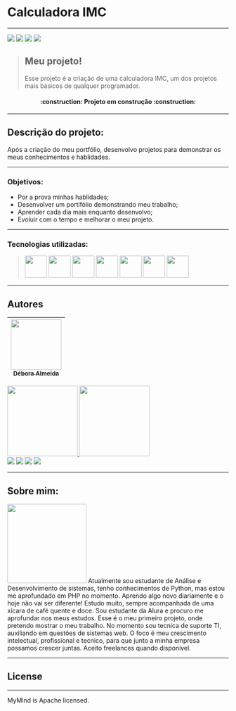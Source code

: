 <h1> Calculadora IMC </h1>

---
<img src="https://img.shields.io/badge/license-apache-blueviolet"> <img src="https://img.shields.io/badge/version-v0.0.0-purple"> <img src="https://img.shields.io/badge/relace%20date-december-informational"> <img src="https://img.shields.io/badge/status-in%20dev-9cf">

> ## Meu projeto!
>Esse projeto é a criação de uma calculadora IMC, um dos projetos mais básicos de qualquer programador.

<h4 align="center">
:construction:  Projeto em construção  :construction:
</h4>

---
## Descrição do projeto:
Após a criação do meu portfólio, desenvolvo projetos para demonstrar os meus conhecimentos e hablidades.

---
### Objetivos:
* Por a prova minhas hablidades;
* Desenvolver um portifólio demonstrando meu trabalho;
* Aprender cada dia mais enquanto desenvolvo;
* Evoluir com o tempo e melhorar o meu projeto.

---
### Tecnologias utilizadas:
><img width="50" src="https://cdn.jsdelivr.net/gh/devicons/devicon/icons/php/php-plain.svg" />
><img width="50" src="https://cdn.jsdelivr.net/gh/devicons/devicon/icons/git/git-original-wordmark.svg" />
><img width="50" src="https://cdn.jsdelivr.net/gh/devicons/devicon/icons/html5/html5-original-wordmark.svg" />
><img width="50" src="https://cdn.jsdelivr.net/gh/devicons/devicon/icons/css3/css3-original-wordmark.svg" />
><img width="50" src="https://cdn.jsdelivr.net/gh/devicons/devicon/icons/composer/composer-original.svg" />
><img width="50" src="https://cdn.jsdelivr.net/gh/devicons/devicon/icons/phpstorm/phpstorm-original-wordmark.svg" />
><img width="50" src="https://cdn.jsdelivr.net/gh/devicons/devicon/icons/bootstrap/bootstrap-original-wordmark.svg" />
 ---
## Autores

| [<img src="https://avatars.githubusercontent.com/u/90586894?v?v=4" width=115><br><sub style="text-align:center">Débora Almeida</sub>](https://github.com/Debora-Mind) |
|:--------------------------------------------------------------------------------------------------------------------------------------------:|

<div>
<a href="https://github.com/Debora-Mind">
<img height="160em" src="https://github-readme-stats.vercel.app/api/top-langs/?username=Debora-Mind&layout=compact&langs_count=7&theme=dracula"/>
<img height="160em" src="https://github-readme-stats.vercel.app/api?username=Debora-Mind&show_icons=true&theme=dracula&include_all_commits=true&count_private=true"/>
</div>

<div>
<a href="https://github.com/Debora-Mind" target="_blank"><img src="https://img.shields.io/badge/GitHub-222222?style=for-the-badge&logo=github&logoColor=white" target="_blank"></a>
<a href="https://www.instagram.com/debora_almeida_dev/" target="_blank"><img src="https://img.shields.io/badge/-Instagram-%23E4405F?style=for-the-badge&logo=instagram&logoColor=white" target="_blank"></a>
<a href = "mailto:debora.almeida.de.mello@gmail.com"><img src="https://img.shields.io/badge/Gmail-D14836?style=for-the-badge&logo=gmail&logoColor=white" target="_blank"></a>
<a href="https://www.linkedin.com/in/debora-almeida-dev/" target="_blank"><img src="https://img.shields.io/badge/-LinkedIn-%230077B5?style=for-the-badge&logo=linkedin&logoColor=white" target="_blank"></a>   
</div>

---
## Sobre mim: 
<img src="public/img/octocat.png" width="180">
Atualmente sou estudante de Análise e Desenvolvimento de sistemas, tenho conhecimentos de 
Python, mas estou me aprofundado em PHP no momento. Aprendo algo novo diariamente e
o hoje não vai ser diferente! Estudo muito, sempre acompanhada de uma xícara de café quente e
doce. Sou estudante da Alura e procuro me aprofundar nos meus estudos. Esse é o meu primeiro 
projeto, onde pretendo mostrar o meu trabalho. No momento sou tecnica de suporte TI, auxiliando em questões de
sistemas web. O foco é meu crescimento intelectual, profissional e tecnico, para que junto a minha empresa
possamos crescer juntas. Aceito freelances quando disponível.

---
## License

---
MyMind is Apache licensed.
